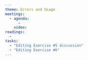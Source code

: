 ```yaml
---
theme: Errors and Usage
meetings:
  - agenda:
      -
    video:
readings:
  -
tasks:
  - "Editing Exercise #5 discussion"
  - "Editing Exercise #6"
---
```

